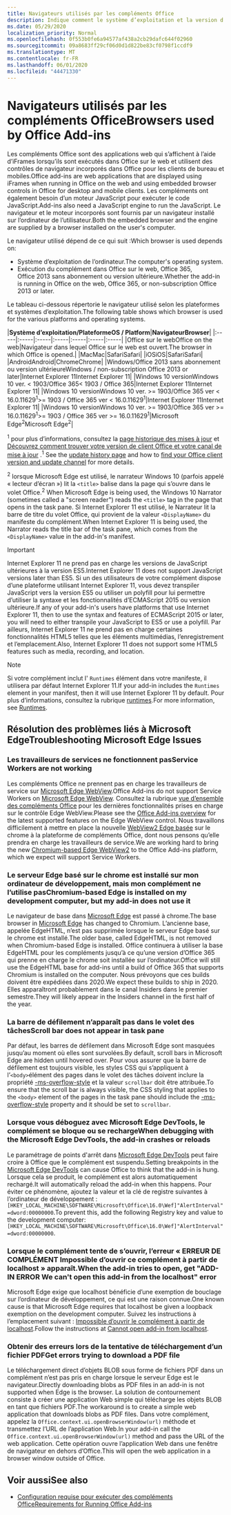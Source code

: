```yaml
---
title: Navigateurs utilisés par les compléments Office
description: Indique comment le système d’exploitation et la version d’Office déterminent le navigateur utilisé par les compléments Office.
ms.date: 05/29/2020
localization_priority: Normal
ms.openlocfilehash: 0f553b0fe6a94577af438a2cb29dafc644f02960
ms.sourcegitcommit: 09a8683ff29cf06d0d1d822be83cf0798f1ccdf9
ms.translationtype: MT
ms.contentlocale: fr-FR
ms.lasthandoff: 06/01/2020
ms.locfileid: "44471330"
---
```

# <a name="browsers-used-by-office-add-ins"></a><span data-ttu-id="12827-103">Navigateurs utilisés par les compléments Office</span><span class="sxs-lookup"><span data-stu-id="12827-103">Browsers used by Office Add-ins</span></span>

<span data-ttu-id="12827-104">Les compléments Office sont des applications web qui s’affichent à l’aide d’iFrames lorsqu’ils sont exécutés dans Office sur le web et utilisent des contrôles de navigateur incorporés dans Office pour les clients de bureau et mobiles.</span><span class="sxs-lookup"><span data-stu-id="12827-104">Office add-ins are web applications that are displayed using iFrames when running in Office on the web and using embedded browser controls in Office for desktop and mobile clients.</span></span> <span data-ttu-id="12827-105">Les compléments ont également besoin d’un moteur JavaScript pour exécuter le code JavaScript.</span><span class="sxs-lookup"><span data-stu-id="12827-105">Add-ins also need a JavaScript engine to run the JavaScript.</span></span> <span data-ttu-id="12827-106">Le navigateur et le moteur incorporés sont fournis par un navigateur installé sur l’ordinateur de l’utilisateur.</span><span class="sxs-lookup"><span data-stu-id="12827-106">Both the embedded browser and the engine are supplied by a browser installed on the user's computer.</span></span>

<span data-ttu-id="12827-107">Le navigateur utilisé dépend de ce qui suit :</span><span class="sxs-lookup"><span data-stu-id="12827-107">Which browser is used depends on:</span></span>

- <span data-ttu-id="12827-108">Système d’exploitation de l’ordinateur.</span><span class="sxs-lookup"><span data-stu-id="12827-108">The computer's operating system.</span></span>
- <span data-ttu-id="12827-109">Exécution du complément dans Office sur le web, Office 365, Office 2013 sans abonnement ou version ultérieure.</span><span class="sxs-lookup"><span data-stu-id="12827-109">Whether the add-in is running in Office on the web, Office 365, or non-subscription Office 2013 or later.</span></span>

<span data-ttu-id="12827-110">Le tableau ci-dessous répertorie le navigateur utilisé selon les plateformes et systèmes d’exploitation.</span><span class="sxs-lookup"><span data-stu-id="12827-110">The following table shows which browser is used for the various platforms and operating systems.</span></span>

|<span data-ttu-id="12827-111">**Système d’exploitation/Plateforme**</span><span class="sxs-lookup"><span data-stu-id="12827-111">**OS / Platform**</span></span>|<span data-ttu-id="12827-112">**Navigateur**</span><span class="sxs-lookup"><span data-stu-id="12827-112">**Browser**</span></span>|
|:-----|:-----|:-----|:-----|:-----|:-----|:-----|
|<span data-ttu-id="12827-113">Office sur le web</span><span class="sxs-lookup"><span data-stu-id="12827-113">Office on the web</span></span>|<span data-ttu-id="12827-114">Navigateur dans lequel Office sur le web est ouvert.</span><span class="sxs-lookup"><span data-stu-id="12827-114">The browser in which Office is opened.</span></span>|
|<span data-ttu-id="12827-115">Mac</span><span class="sxs-lookup"><span data-stu-id="12827-115">Mac</span></span>|<span data-ttu-id="12827-116">Safari</span><span class="sxs-lookup"><span data-stu-id="12827-116">Safari</span></span>|
|<span data-ttu-id="12827-117">iOS</span><span class="sxs-lookup"><span data-stu-id="12827-117">iOS</span></span>|<span data-ttu-id="12827-118">Safari</span><span class="sxs-lookup"><span data-stu-id="12827-118">Safari</span></span>|
|<span data-ttu-id="12827-119">Android</span><span class="sxs-lookup"><span data-stu-id="12827-119">Android</span></span>|<span data-ttu-id="12827-120">Chrome</span><span class="sxs-lookup"><span data-stu-id="12827-120">Chrome</span></span>|
|<span data-ttu-id="12827-121">Windows/Office 2013 sans abonnement ou version ultérieure</span><span class="sxs-lookup"><span data-stu-id="12827-121">Windows / non-subscription Office 2013 or later</span></span>|<span data-ttu-id="12827-122">Internet Explorer 11</span><span class="sxs-lookup"><span data-stu-id="12827-122">Internet Explorer 11</span></span>|
|<span data-ttu-id="12827-123">Windows 10 version</span><span class="sxs-lookup"><span data-stu-id="12827-123">Windows 10 ver.</span></span> <span data-ttu-id="12827-124">< 1903/Office 365</span><span class="sxs-lookup"><span data-stu-id="12827-124">< 1903 / Office 365</span></span>|<span data-ttu-id="12827-125">Internet Explorer 11</span><span class="sxs-lookup"><span data-stu-id="12827-125">Internet Explorer 11</span></span>|
|<span data-ttu-id="12827-126">Windows 10 version</span><span class="sxs-lookup"><span data-stu-id="12827-126">Windows 10 ver.</span></span> <span data-ttu-id="12827-127">>= 1903/Office 365 ver < 16.0.11629<sup>1</sup></span><span class="sxs-lookup"><span data-stu-id="12827-127">>= 1903 / Office 365 ver < 16.0.11629<sup>1</sup></span></span>|<span data-ttu-id="12827-128">Internet Explorer 11</span><span class="sxs-lookup"><span data-stu-id="12827-128">Internet Explorer 11</span></span>|
|<span data-ttu-id="12827-129">Windows 10 version</span><span class="sxs-lookup"><span data-stu-id="12827-129">Windows 10 ver.</span></span> <span data-ttu-id="12827-130">>= 1903/Office 365 ver >= 16.0.11629<sup>1</sup></span><span class="sxs-lookup"><span data-stu-id="12827-130">>= 1903 / Office 365 ver >= 16.0.11629<sup>1</sup></span></span>|<span data-ttu-id="12827-131">Microsoft Edge<sup>2</sup></span><span class="sxs-lookup"><span data-stu-id="12827-131">Microsoft Edge<sup>2</sup></span></span>|

<span data-ttu-id="12827-132"><sup>1</sup> pour plus d’informations, consultez la [page historique des mises à jour](/officeupdates/update-history-office365-proplus-by-date) et [Découvrez comment trouver votre version de client Office et votre canal de mise à jour](https://support.office.com/article/What-version-of-Office-am-I-using-932788b8-a3ce-44bf-bb09-e334518b8b19) .</span><span class="sxs-lookup"><span data-stu-id="12827-132"><sup>1</sup> See the [update history page](/officeupdates/update-history-office365-proplus-by-date) and how to [find your Office client version and update channel](https://support.office.com/article/What-version-of-Office-am-I-using-932788b8-a3ce-44bf-bb09-e334518b8b19) for more details.</span></span>

<span data-ttu-id="12827-133"><sup>2</sup> lorsque Microsoft Edge est utilisé, le narrateur Windows 10 (parfois appelé « lecteur d’écran ») lit la `<title>` balise dans la page qui s’ouvre dans le volet Office.</span><span class="sxs-lookup"><span data-stu-id="12827-133"><sup>2</sup> When Microsoft Edge is being used, the Windows 10 Narrator (sometimes called a "screen reader") reads the `<title>` tag in the page that opens in the task pane.</span></span> <span data-ttu-id="12827-134">Si Internet Explorer 11 est utilisé, le Narrateur lit la barre de titre du volet Office, qui provient de la valeur `<DisplayName>` du manifeste du complément.</span><span class="sxs-lookup"><span data-stu-id="12827-134">When Internet Explorer 11 is being used, the Narrator reads the title bar of the task pane, which comes from the `<DisplayName>` value in the add-in's manifest.</span></span>

> [!IMPORTANT]
> <span data-ttu-id="12827-135">Internet Explorer 11 ne prend pas en charge les versions de JavaScript ultérieures à la version ES5.</span><span class="sxs-lookup"><span data-stu-id="12827-135">Internet Explorer 11 does not support JavaScript versions later than ES5.</span></span> <span data-ttu-id="12827-136">Si un des utilisateurs de votre complément dispose d’une plateforme utilisant Internet Explorer 11, vous devez transpiler JavaScript vers la version ES5 ou utiliser un polyfill pour lui permettre d’utiliser la syntaxe et les fonctionnalités d’ECMAScript 2015 ou version ultérieure.</span><span class="sxs-lookup"><span data-stu-id="12827-136">If any of your add-in's users have platforms that use Internet Explorer 11, then to use the syntax and features of ECMAScript 2015 or later, you will need to either transpile your JavaScript to ES5 or use a polyfill.</span></span> <span data-ttu-id="12827-137">Par ailleurs, Internet Explorer 11 ne prend pas en charge certaines fonctionnalités HTML5 telles que les éléments multimédias, l’enregistrement et l’emplacement.</span><span class="sxs-lookup"><span data-stu-id="12827-137">Also, Internet Explorer 11 does not support some HTML5 features such as media, recording, and location.</span></span>

>[!NOTE]
> <span data-ttu-id="12827-138">Si votre complément inclut l' `Runtimes` élément dans votre manifeste, il utilisera par défaut Internet Explorer 11.</span><span class="sxs-lookup"><span data-stu-id="12827-138">If your add-in includes the `Runtimes` element in your manifest, then it will use Internet Explorer 11 by default.</span></span> <span data-ttu-id="12827-139">Pour plus d’informations, consultez la rubrique [runtimes](../reference/manifest/runtimes.md).</span><span class="sxs-lookup"><span data-stu-id="12827-139">For more information, see [Runtimes](../reference/manifest/runtimes.md).</span></span>

## <a name="troubleshooting-microsoft-edge-issues"></a><span data-ttu-id="12827-140">Résolution des problèmes liés à Microsoft Edge</span><span class="sxs-lookup"><span data-stu-id="12827-140">Troubleshooting Microsoft Edge Issues</span></span>

### <a name="service-workers-are-not-working"></a><span data-ttu-id="12827-141">Les travailleurs de services ne fonctionnent pas</span><span class="sxs-lookup"><span data-stu-id="12827-141">Service Workers are not working</span></span>

<span data-ttu-id="12827-142">Les compléments Office ne prennent pas en charge les travailleurs de service sur [Microsoft Edge WebView](/microsoft-edge/hosting/webview).</span><span class="sxs-lookup"><span data-stu-id="12827-142">Office Add-ins do not support Service Workers on [Microsoft Edge WebView](/microsoft-edge/hosting/webview).</span></span> <span data-ttu-id="12827-143">Consultez la rubrique [vue d’ensemble des compléments Office](../overview/office-add-ins.md) pour les dernières fonctionnalités prises en charge sur le contrôle Edge WebView.</span><span class="sxs-lookup"><span data-stu-id="12827-143">Please see the [Office Add-ins overview](../overview/office-add-ins.md) for the latest supported features on the Edge WebView control.</span></span> <span data-ttu-id="12827-144">Nous travaillons difficilement à mettre en place la nouvelle [WebView2 Edge basée](/microsoft-edge/hosting/webview2) sur le chrome à la plateforme de compléments Office, dont nous pensons qu’elle prendra en charge les travailleurs de service.</span><span class="sxs-lookup"><span data-stu-id="12827-144">We are working hard to bring the new [Chromium-based Edge WebView2](/microsoft-edge/hosting/webview2) to the Office Add-ins platform, which we expect will support Service Workers.</span></span>

### <a name="chromium-based-edge-is-installed-on-my-development-computer-but-my-add-in-does-not-use-it"></a><span data-ttu-id="12827-145">Le serveur Edge basé sur le chrome est installé sur mon ordinateur de développement, mais mon complément ne l’utilise pas</span><span class="sxs-lookup"><span data-stu-id="12827-145">Chromium-based Edge is installed on my development computer, but my add-in does not use it</span></span>

<span data-ttu-id="12827-146">Le navigateur de base dans [Microsoft Edge](https://support.microsoft.com/help/4501095/download-the-new-microsoft-edge-based-on-chromium) est passé à chrome.</span><span class="sxs-lookup"><span data-stu-id="12827-146">The base browser in [Microsoft Edge](https://support.microsoft.com/help/4501095/download-the-new-microsoft-edge-based-on-chromium) has changed to Chromium.</span></span> <span data-ttu-id="12827-147">L’ancienne base, appelée EdgeHTML, n’est pas supprimée lorsque le serveur Edge basé sur le chrome est installé.</span><span class="sxs-lookup"><span data-stu-id="12827-147">The older base, called EdgeHTML, is not removed when Chromium-based Edge is installed.</span></span> <span data-ttu-id="12827-148">Office continuera à utiliser la base EdgeHTML pour les compléments jusqu’à ce qu’une version d’Office 365 qui prenne en charge le chrome soit installée sur l’ordinateur.</span><span class="sxs-lookup"><span data-stu-id="12827-148">Office will still use the EdgeHTML base for add-ins until a build of Office 365 that supports Chromium is installed on the computer.</span></span> <span data-ttu-id="12827-149">Nous prévoyons que ces builds doivent être expédiées dans 2020.</span><span class="sxs-lookup"><span data-stu-id="12827-149">We expect these builds to ship in 2020.</span></span> <span data-ttu-id="12827-150">Elles apparaîtront probablement dans le canal Insiders dans le premier semestre.</span><span class="sxs-lookup"><span data-stu-id="12827-150">They will likely appear in the Insiders channel in the first half of the year.</span></span>

### <a name="scroll-bar-does-not-appear-in-task-pane"></a><span data-ttu-id="12827-151">La barre de défilement n’apparaît pas dans le volet des tâches</span><span class="sxs-lookup"><span data-stu-id="12827-151">Scroll bar does not appear in task pane</span></span>

<span data-ttu-id="12827-152">Par défaut, les barres de défilement dans Microsoft Edge sont masquées jusqu’au moment où elles sont survolées.</span><span class="sxs-lookup"><span data-stu-id="12827-152">By default, scroll bars in Microsoft Edge are hidden until hovered over.</span></span> <span data-ttu-id="12827-153">Pour vous assurer que la barre de défilement est toujours visible, les styles CSS qui s’appliquent à l’`<body>`élément des pages dans le volet des tâches doivent inclure la propriété [-ms-overflow-style](https://developer.mozilla.org/docs/Web/CSS/-ms-overflow-style) et la valeur `scrollbar` doit être attribuée.</span><span class="sxs-lookup"><span data-stu-id="12827-153">To ensure that the scroll bar is always visible, the CSS styling that applies to the `<body>` element of the pages in the task pane should include the [-ms-overflow-style](https://developer.mozilla.org/docs/Web/CSS/-ms-overflow-style) property and it should be set to `scrollbar`.</span></span> 

### <a name="when-debugging-with-the-microsoft-edge-devtools-the-add-in-crashes-or-reloads"></a><span data-ttu-id="12827-154">Lorsque vous déboguez avec Microsoft Edge DevTools, le complément se bloque ou se recharge</span><span class="sxs-lookup"><span data-stu-id="12827-154">When debugging with the Microsoft Edge DevTools, the add-in crashes or reloads</span></span>

<span data-ttu-id="12827-155">Le paramétrage de points d'arrêt dans [Microsoft Edge DevTools](https://www.microsoft.com/p/microsoft-edge-devtools-preview/9mzbfrmz0mnj?rtc=1&activetab=pivot%3Aoverviewtab) peut faire croire à Office que le complément est suspendu.</span><span class="sxs-lookup"><span data-stu-id="12827-155">Setting breakpoints in the [Microsoft Edge DevTools](https://www.microsoft.com/p/microsoft-edge-devtools-preview/9mzbfrmz0mnj?rtc=1&activetab=pivot%3Aoverviewtab) can cause Office to think that the add-in is hung.</span></span> <span data-ttu-id="12827-156">Lorsque cela se produit, le complément est alors automatiquement rechargé.</span><span class="sxs-lookup"><span data-stu-id="12827-156">It will automatically reload the add-in when this happens.</span></span> <span data-ttu-id="12827-157">Pour éviter ce phénomène, ajoutez la valeur et la clé de registre suivantes à l’ordinateur de développement : `[HKEY_LOCAL_MACHINE\SOFTWARE\Microsoft\Office\16.0\Wef]"AlertInterval"=dword:00000000`.</span><span class="sxs-lookup"><span data-stu-id="12827-157">To prevent this, add the following Registry key and value to the development computer: `[HKEY_LOCAL_MACHINE\SOFTWARE\Microsoft\Office\16.0\Wef]"AlertInterval"=dword:00000000`.</span></span>

### <a name="when-the-add-in-tries-to-open-get-add-in-error-we-cant-open-this-add-in-from-the-localhost-error"></a><span data-ttu-id="12827-158">Lorsque le complément tente de s’ouvrir, l’erreur « ERREUR DE COMPLÉMENT Impossible d’ouvrir ce complément à partir de localhost » apparaît.</span><span class="sxs-lookup"><span data-stu-id="12827-158">When the add-in tries to open, get "ADD-IN ERROR We can't open this add-in from the localhost" error</span></span>

<span data-ttu-id="12827-159">Microsoft Edge exige que localhost bénéficie d’une exemption de bouclage sur l’ordinateur de développement, ce qui est une raison connue.</span><span class="sxs-lookup"><span data-stu-id="12827-159">One known cause is that Microsoft Edge requires that localhost be given a loopback exemption on the development computer.</span></span> <span data-ttu-id="12827-160">Suivez les instructions à l’emplacement suivant : [Impossible d’ouvrir le complément à partir de localhost](/office/troubleshoot/error-messages/cannot-open-add-in-from-localhost).</span><span class="sxs-lookup"><span data-stu-id="12827-160">Follow the instructions at [Cannot open add-in from localhost](/office/troubleshoot/error-messages/cannot-open-add-in-from-localhost).</span></span>

### <a name="get-errors-trying-to-download-a-pdf-file"></a><span data-ttu-id="12827-161">Obtenir des erreurs lors de la tentative de téléchargement d’un fichier PDF</span><span class="sxs-lookup"><span data-stu-id="12827-161">Get errors trying to download a PDF file</span></span>

<span data-ttu-id="12827-162">Le téléchargement direct d’objets BLOB sous forme de fichiers PDF dans un complément n’est pas pris en charge lorsque le serveur Edge est le navigateur.</span><span class="sxs-lookup"><span data-stu-id="12827-162">Directly downloading blobs as PDF files in an add-in is not supported when Edge is the browser.</span></span> <span data-ttu-id="12827-163">La solution de contournement consiste à créer une application Web simple qui télécharge les objets BLOB en tant que fichiers PDF.</span><span class="sxs-lookup"><span data-stu-id="12827-163">The workaround is to create a simple web application that downloads blobs as PDF files.</span></span> <span data-ttu-id="12827-164">Dans votre complément, appelez la `Office.context.ui.openBrowserWindow(url)` méthode et transmettez l’URL de l’application Web.</span><span class="sxs-lookup"><span data-stu-id="12827-164">In your add-in call the `Office.context.ui.openBrowserWindow(url)` method and pass the URL of the web application.</span></span> <span data-ttu-id="12827-165">Cette opération ouvre l’application Web dans une fenêtre de navigateur en dehors d’Office.</span><span class="sxs-lookup"><span data-stu-id="12827-165">This will open the web application in a browser window outside of Office.</span></span>

## <a name="see-also"></a><span data-ttu-id="12827-166">Voir aussi</span><span class="sxs-lookup"><span data-stu-id="12827-166">See also</span></span>

- [<span data-ttu-id="12827-167">Configuration requise pour exécuter des compléments Office</span><span class="sxs-lookup"><span data-stu-id="12827-167">Requirements for Running Office Add-ins</span></span>](requirements-for-running-office-add-ins.md)

